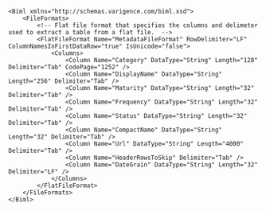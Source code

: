 	<Biml xmlns="http://schemas.varigence.com/biml.xsd">	    <FileFormats>			<!-- Flat file format that specifies the columns and delimeter used to extract a table from a flat file.  -->	        <FlatFileFormat Name="MetadataFileFormat" RowDelimiter="LF" ColumnNamesInFirstDataRow="true" IsUnicode="false">	            <Columns>	                <Column Name="Category" DataType="String" Length="128" Delimiter="Tab" CodePage="1252" />	                <Column Name="DisplayName" DataType="String" Length="256" Delimiter="Tab" />	                <Column Name="Maturity" DataType="String" Length="32" Delimiter="Tab" />	                <Column Name="Frequency" DataType="String" Length="32" Delimiter="Tab" />	                <Column Name="Status" DataType="String" Length="32" Delimiter="Tab" />	                <Column Name="CompactName" DataType="String" Length="32" Delimiter="Tab" />	                <Column Name="Url" DataType="String" Length="4000" Delimiter="Tab" />	                <Column Name="HeaderRowsToSkip" Delimiter="Tab" />	                <Column Name="DateGrain" DataType="String" Length="32" Delimiter="LF" />	            </Columns>	        </FlatFileFormat>	    </FileFormats>	</Biml>
